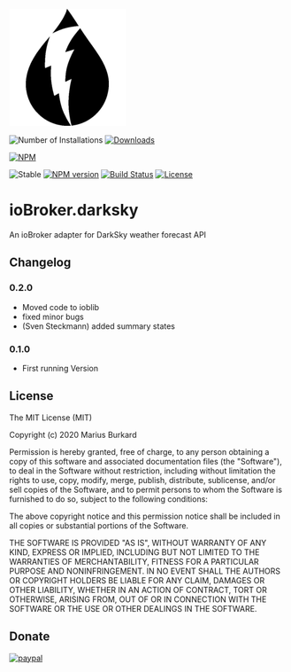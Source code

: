 ![Logo](admin/darksky.png)

![Number of Installations](http://iobroker.live/badges/darksky-installed.svg) [![Downloads](https://img.shields.io/npm/dm/iobroker.darksky.svg)](https://www.npmjs.com/package/iobroker.darksky)

[![NPM](https://nodei.co/npm/iobroker.darksky.png?downloads=true)](https://nodei.co/npm/iobroker.darksky/)

![Stable](http://iobroker.live/badges/darksky-stable.svg)
[![NPM version](https://img.shields.io/npm/v/iobroker.darksky.svg)](https://www.npmjs.com/package/iobroker.darksky)
[![Build Status](https://travis-ci.org/StrathCole/ioBroker.darksky.svg?branch=master)](https://travis-ci.org/StrathCole/ioBroker.darksky)
[![License](https://img.shields.io/badge/license-MIT-blue.svg?style=flat)](https://github.com/StrathCole/iobroker.darksky/blob/master/LICENSE)

# ioBroker.darksky

An ioBroker adapter for DarkSky weather forecast API


## Changelog

### 0.2.0

-  Moved code to ioblib
-  fixed minor bugs
-  (Sven Steckmann) added summary states

### 0.1.0

-   First running Version

## License

The MIT License (MIT)

Copyright (c) 2020 Marius Burkard

Permission is hereby granted, free of charge, to any person obtaining a copy
of this software and associated documentation files (the "Software"), to deal
in the Software without restriction, including without limitation the rights
to use, copy, modify, merge, publish, distribute, sublicense, and/or sell
copies of the Software, and to permit persons to whom the Software is
furnished to do so, subject to the following conditions:

The above copyright notice and this permission notice shall be included in
all copies or substantial portions of the Software.

THE SOFTWARE IS PROVIDED "AS IS", WITHOUT WARRANTY OF ANY KIND, EXPRESS OR
IMPLIED, INCLUDING BUT NOT LIMITED TO THE WARRANTIES OF MERCHANTABILITY,
FITNESS FOR A PARTICULAR PURPOSE AND NONINFRINGEMENT. IN NO EVENT SHALL THE
AUTHORS OR COPYRIGHT HOLDERS BE LIABLE FOR ANY CLAIM, DAMAGES OR OTHER
LIABILITY, WHETHER IN AN ACTION OF CONTRACT, TORT OR OTHERWISE, ARISING FROM,
OUT OF OR IN CONNECTION WITH THE SOFTWARE OR THE USE OR OTHER DEALINGS IN
THE SOFTWARE.


## Donate
[![paypal](https://www.paypalobjects.com/en_US/i/btn/btn_donateCC_LG.gif)](https://www.paypal.com/cgi-bin/webscr?cmd=_s-xclick&hosted_button_id=SFLJ8HCW9T698&source=url)
